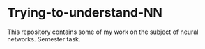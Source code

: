 # Trying-to-understand-NN

This repository contains some of my work on the subject of neural networks. 
Semester task.
